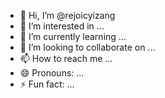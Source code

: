 - 👋 Hi, I’m @rejoicyizang
- 👀 I’m interested in ...
- 🌱 I’m currently learning ...
- 💞️ I’m looking to collaborate on ...
- 📫 How to reach me ...
- 😄 Pronouns: ...
- ⚡ Fun fact: ...

<!---
rejoicyizang/rejoicyizang is a ✨ special ✨ repository because its `README.md` (this file) appears on your GitHub profile.
You can click the Preview link to take a look at your changes.
--->

